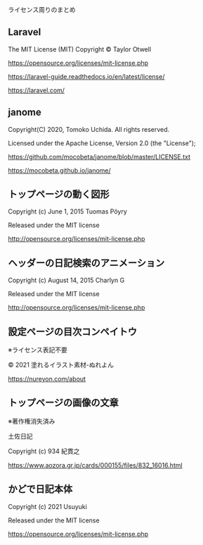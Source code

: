 ライセンス周りのまとめ

## Laravel

The MIT License (MIT) Copyright © Taylor Otwell

https://opensource.org/licenses/mit-license.php

https://laravel-guide.readthedocs.io/en/latest/license/

https://laravel.com/

## janome

Copyright(C) 2020, Tomoko Uchida. All rights reserved.

Licensed under the Apache License, Version 2.0 (the "License");

https://github.com/mocobeta/janome/blob/master/LICENSE.txt

https://mocobeta.github.io/janome/

## トップページの動く図形

Copyright (c) June 1, 2015 Tuomas Pöyry

Released under the MIT license

http://opensource.org/licenses/mit-license.php

## ヘッダーの日記検索のアニメーション

Copyright (c) August 14, 2015 Charlyn G

Released under the MIT license

http://opensource.org/licenses/mit-license.php

## 設定ページの目次コンペイトウ

※ライセンス表記不要

© 2021 塗れるイラスト素材-ぬれよん

https://nureyon.com/about

## トップページの画像の文章

※著作権消失済み

土佐日記

Copyright (c) 934 紀貫之

https://www.aozora.gr.jp/cards/000155/files/832_16016.html

## かどで日記本体

Copyright (c) 2021 Usuyuki

Released under the MIT license

https://opensource.org/licenses/mit-license.php
